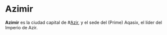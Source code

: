 # Azimir

**Azimir** es la ciudad capital de #[Azir](locations/azir), y el sede del (Prime) Aqasix, el líder del Imperio de Azir. 
